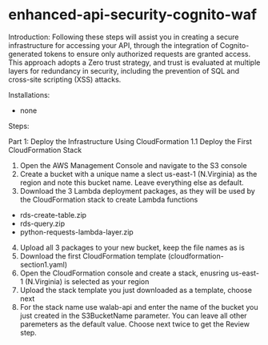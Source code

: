 # enhanced-api-security-cognito-waf
Introduction: Following these steps will assist you in creating a secure infrastructure for accessing your API, through the integration of Cognito-generated tokens to ensure only authorized requests are granted access. This approach adopts a Zero trust strategy, and trust is evaluated at multiple layers for redundancy in security, including the prevention of SQL and cross-site scripting (XSS) attacks. 

Installations:
- none

Steps:

Part 1: Deploy the Infrastructure Using CloudFormation
1.1 Deploy the First CloudFormation Stack
1. Open the AWS Management Console and navigate to the S3 console
2. Create a bucket with a unique name a slect us-east-1 (N.Virginia) as the region and note this bucket name. Leave everything else as default.
3.  Download the 3 Lambda deployment packages, as they will be used by the CloudFormation stack to create Lambda functions
  - rds-create-table.zip
  - rds-query.zip
  - python-requests-lambda-layer.zip
4. Upload all 3 packages to your new bucket, keep the file names as is
5. Download the first CloudFormation template (cloudformation-section1.yaml)
6. Open the CloudFormation console and create a stack, enusring us-east-1 (N.Virginia) is selected as your region
7. Upload the stack template you just downloaded as a template, choose next
8. For the stack name use walab-api and enter the name of the bucket you just created in the S3BucketName parameter. You can leave all other paremeters as the default value. Choose next twice to get the Review step.

